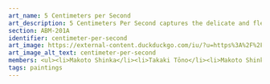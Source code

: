 ```yaml
---
art_name: 5 Centimeters per Second
art_description: 5 Centimeters Per Second captures the delicate and fleeting nature of human connections, symbolized through the gentle descent of cherry blossom petals. Each petal drifts at a measured pace, reflecting the slow yet inevitable passage of time and the gradual distance that forms between people. The composition is imbued with soft, wistful hues, evoking both the warmth of cherished memories and the cold solitude of growing apart. Through this piece, the artist explores the bittersweet beauty of transience, inviting viewers to pause and contemplate the imperceptible yet profound shifts in their own lives.
section: ABM-201A
identifier: centimeter-per-second
art_image: https://external-content.duckduckgo.com/iu/?u=https%3A%2F%2Fimages.hdqwalls.com%2Fdownload%2F5-centimeters-per-second-anime-tv-series-st-3840x2160.jpg&f=1&nofb=1&ipt=433245a04402642689de3eb808784b28bbae19ecf0069b7ba0d003702a978df5
art_image_alt_text: centimeter-per-second
members: <ul><li>Makoto Shinka</li><li>Takaki Tōno</li><li>Makoto Shinka</li><li>Takaki Tōno</li><li>Makoto Shinka</li><li>Takaki Tōno</li></ul>
tags: paintings
---
```

